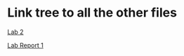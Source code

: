 # Link tree to all the other files

[Lab 2](https://tcarman.github.io/cse15l-lab-reports/Lab_2.html)

[Lab Report 1](https://tcarman.github.io/cse15l-lab-reports/lab-report1-week2.html)


